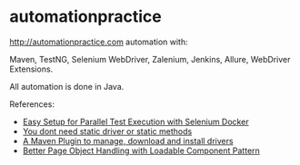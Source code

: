 # automationpractice
http://automationpractice.com automation with:

Maven, TestNG, Selenium WebDriver, Zalenium, Jenkins, Allure, WebDriver Extensions. 

All automation is done in Java.

References:
* [Easy Setup for Parallel Test Execution with Selenium Docker](https://sqadays.com/en/talk/62825)
* [You dont need static driver or static methods](https://seleniumjava.com/2017/12/23/you-dont-need-static-driver-or-static-methods/)
* [A Maven Plugin to manage, download and install drivers](https://github.com/webdriverextensions/webdriverextensions)
* [Better Page Object Handling with Loadable Component Pattern](https://sqadays.com/en/talk/43381)
